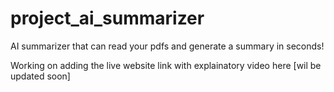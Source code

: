 # project_ai_summarizer
AI summarizer that can read your pdfs and generate a summary in seconds!

Working on adding the live website link with explainatory video here [wil be updated soon]
